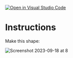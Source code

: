 [![Open in Visual Studio Code](https://classroom.github.com/assets/open-in-vscode-2e0aaae1b6195c2367325f4f02e2d04e9abb55f0b24a779b69b11b9e10269abc.svg)](https://classroom.github.com/online_ide?assignment_repo_id=15965661&assignment_repo_type=AssignmentRepo)
# Instructions  

Make this shape:

![Screenshot 2023-09-18 at 8](Screenshot%202023-09-18%20at%208.33.55%20AM.png)